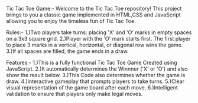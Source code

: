 Tic Tac Toe Game:-
Welcome to the Tic Tac Toe repository! This project brings to you a classic game implemented in HTML,CSS and JavaScript allowing you to enjoy the timeless fun of Tic Tac Toe.

Rules:-
1.)Two players take turns: placing 'X' and 'O' marks in empty spaces on a 3x3 square grid.
2.)Player with the 'O' mark starts first. The first player to place 3 marks in a vertical, horizontal, or diagonal row wins the game.
3.)If all spaces are filled, the game ends in a draw.

Features:-
1.)This is a fully functional Tic Tac Toe Game Created using JavaScript.
2.)It automatically determines the Winnner ('X' or 'O') and also show the result below.
3.)This Code also determines whether the game is draw.
4.)Interactive gameplay that prompts players to take turns.
5.)Clear visual representation of the game board after each move.
6.)Intelligent validation to ensure that players only make legal moves.


